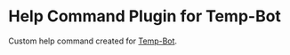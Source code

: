 # Help Command Plugin for Temp-Bot
Custom help command created for [Temp-Bot](https://github.com/CaptainM777/modmailbot).